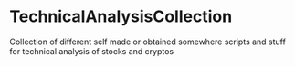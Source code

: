 # TechnicalAnalysisCollection
Collection of different self made or obtained somewhere scripts and stuff for technical analysis of stocks and cryptos
